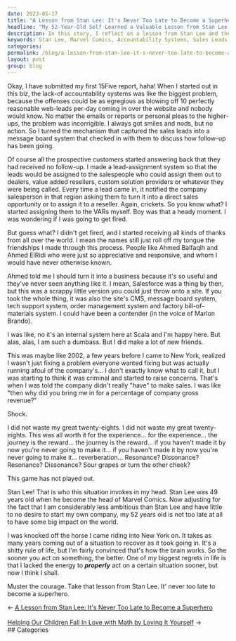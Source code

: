 ```yaml
---
date: 2023-05-17
title: "A Lesson from Stan Lee: It's Never Too Late to Become a Superhero"
headline: "My 52-Year-Old Self Learned a Valuable Lesson from Stan Lee: It's Never Too Late to Become a Superhero"
description: In this story, I reflect on a lesson from Stan Lee and the importance of taking action sooner rather than later. I share my own experience of being in a situation where I lacked the energy to act properly and the regret that followed. I urge readers to muster the courage and to take inspiration from Stan Lee, that it's never too late to become a superhero.
keywords: Stan Lee, Marvel Comics, Accountability Systems, Sales Leads, Message Board System, Lead Assignment System, VARs, Ahmed Balfaqih, Ahmed ElRidi, Salesforce, CMS, Tech Support System, Order Management System, Factory Bill-of-Materials System, Marlon Brando, Scala, Gross Revenue, Criminal, New York, Big Impact, Ambitious, Courage, Superhero
categories: 
permalink: /blog/a-lesson-from-stan-lee-it-s-never-too-late-to-become-a-superhero/
layout: post
group: blog
---
```



Okay, I have submitted my first 15Five report, haha! When I started out in this
biz, the lack-of accountability systems was like the biggest problem, because
the offenses could be as egregious as blowing off 10 perfectly reasonable
web-leads per-day coming in over the website and nobody would know. No matter
the emails or reports or personal pleas to the higher-ups, the problem was
incorrigible. I always got smiles and nods, but no action. So I turned the
mechanism that captured the sales leads into a message board system that
checked in with them to discuss how follow-up has been going. 

Of course all the prospective customers started answering back that they had
received no follow-up. I made a lead-assignment system so that the leads would
be assigned to the salespeople who could assign them out to dealers, value
added resellers, custom solution providers or whatever they were being called.
Every time a lead came in, it notified the company salesperson in that region
asking them to turn it into a direct sales opportunity or to assign it to a
reseller. Again, crickets. So you know what? I started assigning them to the
VARs myself. Boy was that a heady moment. I was wondering if I was going to get
fired.

But guess what? I didn't get fired, and I started receiving all kinds of
thanks from all over the world. I mean the names still just roll off my tongue
the friendships I made through this process. People like Ahmed Balfaqih and
Ahmed ElRidi who were just so appreciative and responsive, and whom I would
have never otherwise known. 

Ahmed told me I should turn it into a business because it's so useful and
they've never seen anything like it. I mean, Salesforce was a thing by then,
but this was a scrappy little version you could just throw onto a site. If you
took the whole thing, it was also the site's CMS, message board system, tech
support system, order management system and factory bill-of-materials system. I
could have been a contender (in the voice of Marlon Brando). 

I was like, no it's an internal system here at Scala and I'm happy here. But
alas, alas, I am such a dumbass. But I did make a lot of new friends.

This was maybe like 2002, a few years before I came to New York, realized I
wasn't just fixing a problem everyone wanted fixing but was actually running
afoul of the company's... I don't exactly know what to call it, but I was
starting to think it was criminal and started to raise concerns. That's when I
was told the company didn't really "have" to make sales. I was like "then why
did you bring me in for a percentage of company gross revenue?"

Shock.

I did not waste my great twenty-eights. I did not waste my great twenty-eights.
This was all worth it for the experience... for the experience... the journey
is the reward... the journey is the reward... if you haven't made it by now
you're never going to make it... if you haven't made it by now you're never
going to make it... reverberation... Resonance? Dissonance? Resonance?
Dissonance? Sour grapes or turn the other cheek?

This game has not played out.

Stan Lee! That is who this situation invokes in my head. Stan Lee was 49 years
old when he become the head of Marvel Comics. Now adjusting for the fact that I
am considerably less ambitious than Stan Lee and have little to no desire to
start my own company, my 52 years old is not too late at all to have some big
impact on the world.

I was knocked off the horse I came riding into New York on. It takes as many
years coming out of a situation to recover as it took going in. It's a shitty
rule of life, but I'm fairly convinced that's how the brain works. So the
sooner you act on something, the better. One of my biggest regrets in life is
that I lacked the energy to ***properly*** act on a certain situation sooner,
but now I think I shall.

Muster the courage. Take that lesson from Stan Lee. It' never too late to
become a superhero.



















<div class="arrow-links"><div class="post-nav-prev"><span class="arrow">&larr;&nbsp;</span><a href="/blog/a-lesson-from-stan-lee-it-s-never-too-late-to-become-a-superhero/">A Lesson from Stan Lee: It's Never Too Late to Become a Superhero</a></div> &nbsp; <div class="post-nav-next"><a href="/blog/helping-our-children-fall-in-love-with-math-by-loving-it-yourself/">Helping Our Children Fall In Love with Math by Loving It Yourself</a><span class="arrow">&nbsp;&rarr;</span></div></div>
## Categories

<ul></ul>